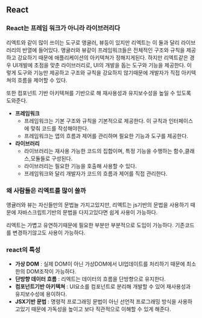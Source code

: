 ## React

### React는 프레임 워크가 아니라 라이브러리다
리엑트와 같이 많이 쓰이는 도구로 앵귤러, 뷰등이 있지만 리엑트는 이 둘과 달리 라이브러리의 반열에 들어있다. 
앵귤러와 뷰같이 프레임워크들은 전체적인 구조와 규칙을 제공하고 강요하기 때문에 애플리케이션의 아키텍쳐가 정해지게된다.
하지만 리엑트같은 경우 UI개발에 초점을 맞춘 라이브러리로, UI의 개발을 돕는 도구와 기능을 제공한다. 이렇게 도구와 기능만 제공하고 구조와 규칙을 강요하지 않기때문에 개발자가 직접 아키텍쳐의 흐름을 제어할 수 있다. 

또한 컴포넌트 기반 아키텍쳐를 기반으로 해 재사용성과 유지보수성을 높일 수 있도록 도와준다.

+ **프레임워크**
  - 프레임워크는 기본 구조와 규칙을 기본적으로 제공한다. 이 규칙과 인터페이스에 맞춰 코드를 작성해야한다.
  - 프레임워크는 앱의 흐름과 제어를 관리하며 필요한 기능과 도구를 제공한다.
+ **라이브러리**
  - 라이브러리는 재사용 가능한 코드의 집합이며, 특정 기능을 수행하는 함수,클래스,모듈들로 구성된다.
  - 라이브러리는 필요한 기능을 호출해 사용할 수 있다.
  - 프레임워크와 달리 개발자가 코드의 흐름과 제어를 직접 관리한다.
  
### 왜 사람들은 리엑트를 많이 쓸까
앵귤러와 뷰는 자신들만의 문법늘 가지고있지만, 리엑트는 js기반의 문법을 사용하기 때문에 자바스크립트기반의 문법을 다지고있다면 쉽게 사용이 가능하다.

리엑트는 가볍고 유연하기때문에 필요한 부분만 부분적으로 도입이 가능하다.
기존코드를 변경하기않고도 사용이 가능하다.

### react의 특성
+ **가상 DOM** : 실제 DOM이 아닌 가상DOM에서 UI업데이트를 처리하기 때문에 최소한의 DOM조작이 가능하다.
+ **단방향 데이터 흐름** : 리엑트는 데이터의 흐름을 단방향으로 유지한다.
+ **컴포넌트기반 아키텍쳐** : UI요소를 컴포넌트로 분리해 개발할 수 있어 재사용성과 유지보수성에 용이하다.
+ **JSX기반 문법** : 명령적 프로그래밍 문법이 아닌 선언적 프로그래밍 방식을 사용하고있기 때문에 가독성을 높이고 보다 직관적으로 이해할 수 있게 해준다.
